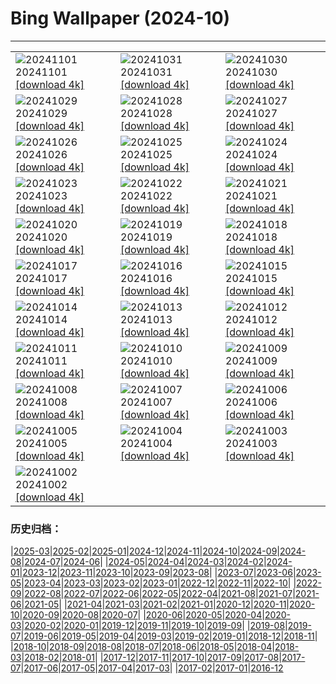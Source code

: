 # Bing Wallpaper (2024-10)
**************

<table><tr><td><img class="wallpaper" src="https://www.bing.com/th?id=OHR.LencoisMaranhao_EN-IN6380365409_1920x1080.jpg" alt="20241101"> 20241101 <a class="wallpaper_link" href="https://www.bing.com/th?id=OHR.LencoisMaranhao_EN-IN6380365409_UHD.jpg">[download 4k]</a></td><td><img class="wallpaper" src="https://www.bing.com/th?id=OHR.FireworksDiwali_EN-IN6255593826_1920x1080.jpg" alt="20241031"> 20241031 <a class="wallpaper_link" href="https://www.bing.com/th?id=OHR.FireworksDiwali_EN-IN6255593826_UHD.jpg">[download 4k]</a></td><td><img class="wallpaper" src="https://www.bing.com/th?id=OHR.HauntedEdinburgh_EN-IN2114348431_1920x1080.jpg" alt="20241030"> 20241030 <a class="wallpaper_link" href="https://www.bing.com/th?id=OHR.HauntedEdinburgh_EN-IN2114348431_UHD.jpg">[download 4k]</a></td></tr><tr><td><img class="wallpaper" src="https://www.bing.com/th?id=OHR.GreatOwl_EN-IN1904350496_1920x1080.jpg" alt="20241029"> 20241029 <a class="wallpaper_link" href="https://www.bing.com/th?id=OHR.GreatOwl_EN-IN1904350496_UHD.jpg">[download 4k]</a></td><td><img class="wallpaper" src="https://www.bing.com/th?id=OHR.PumpkinMist_EN-IN1738754206_1920x1080.jpg" alt="20241028"> 20241028 <a class="wallpaper_link" href="https://www.bing.com/th?id=OHR.PumpkinMist_EN-IN1738754206_UHD.jpg">[download 4k]</a></td><td><img class="wallpaper" src="https://www.bing.com/th?id=OHR.PolarBearHug_EN-IN1521700160_1920x1080.jpg" alt="20241027"> 20241027 <a class="wallpaper_link" href="https://www.bing.com/th?id=OHR.PolarBearHug_EN-IN1521700160_UHD.jpg">[download 4k]</a></td></tr><tr><td><img class="wallpaper" src="https://www.bing.com/th?id=OHR.GhostForest_EN-IN3485758200_1920x1080.jpg" alt="20241026"> 20241026 <a class="wallpaper_link" href="https://www.bing.com/th?id=OHR.GhostForest_EN-IN3485758200_UHD.jpg">[download 4k]</a></td><td><img class="wallpaper" src="https://www.bing.com/th?id=OHR.GoldenTempleIN_EN-IN0200918572_1920x1080.jpg" alt="20241025"> 20241025 <a class="wallpaper_link" href="https://www.bing.com/th?id=OHR.GoldenTempleIN_EN-IN0200918572_UHD.jpg">[download 4k]</a></td><td><img class="wallpaper" src="https://www.bing.com/th?id=OHR.BodieCalifornia_EN-IN0325721047_1920x1080.jpg" alt="20241024"> 20241024 <a class="wallpaper_link" href="https://www.bing.com/th?id=OHR.BodieCalifornia_EN-IN0325721047_UHD.jpg">[download 4k]</a></td></tr><tr><td><img class="wallpaper" src="https://www.bing.com/th?id=OHR.MadameSherriCastle_EN-IN8531009013_1920x1080.jpg" alt="20241023"> 20241023 <a class="wallpaper_link" href="https://www.bing.com/th?id=OHR.MadameSherriCastle_EN-IN8531009013_UHD.jpg">[download 4k]</a></td><td><img class="wallpaper" src="https://www.bing.com/th?id=OHR.MonsterDoor_EN-IN9699696476_1920x1080.jpg" alt="20241022"> 20241022 <a class="wallpaper_link" href="https://www.bing.com/th?id=OHR.MonsterDoor_EN-IN9699696476_UHD.jpg">[download 4k]</a></td><td><img class="wallpaper" src="https://www.bing.com/th?id=OHR.AutumnCypress_EN-IN6952918183_1920x1080.jpg" alt="20241021"> 20241021 <a class="wallpaper_link" href="https://www.bing.com/th?id=OHR.AutumnCypress_EN-IN6952918183_UHD.jpg">[download 4k]</a></td></tr><tr><td><img class="wallpaper" src="https://www.bing.com/th?id=OHR.SmilingSloth_EN-IN6528412181_1920x1080.jpg" alt="20241020"> 20241020 <a class="wallpaper_link" href="https://www.bing.com/th?id=OHR.SmilingSloth_EN-IN6528412181_UHD.jpg">[download 4k]</a></td><td><img class="wallpaper" src="https://www.bing.com/th?id=OHR.DenderaTemple_EN-IN5970079053_1920x1080.jpg" alt="20241019"> 20241019 <a class="wallpaper_link" href="https://www.bing.com/th?id=OHR.DenderaTemple_EN-IN5970079053_UHD.jpg">[download 4k]</a></td><td><img class="wallpaper" src="https://www.bing.com/th?id=OHR.CentralParkAutumn_EN-IN5680267984_1920x1080.jpg" alt="20241018"> 20241018 <a class="wallpaper_link" href="https://www.bing.com/th?id=OHR.CentralParkAutumn_EN-IN5680267984_UHD.jpg">[download 4k]</a></td></tr><tr><td><img class="wallpaper" src="https://www.bing.com/th?id=OHR.KochiaJapan_EN-IN5650335355_1920x1080.jpg" alt="20241017"> 20241017 <a class="wallpaper_link" href="https://www.bing.com/th?id=OHR.KochiaJapan_EN-IN5650335355_UHD.jpg">[download 4k]</a></td><td><img class="wallpaper" src="https://www.bing.com/th?id=OHR.FossilsDorset_EN-IN8166306282_1920x1080.jpg" alt="20241016"> 20241016 <a class="wallpaper_link" href="https://www.bing.com/th?id=OHR.FossilsDorset_EN-IN8166306282_UHD.jpg">[download 4k]</a></td><td><img class="wallpaper" src="https://www.bing.com/th?id=OHR.MaraMigration_EN-IN7701830094_1920x1080.jpg" alt="20241015"> 20241015 <a class="wallpaper_link" href="https://www.bing.com/th?id=OHR.MaraMigration_EN-IN7701830094_UHD.jpg">[download 4k]</a></td></tr><tr><td><img class="wallpaper" src="https://www.bing.com/th?id=OHR.CocoBeach_EN-IN4417301861_1920x1080.jpg" alt="20241014"> 20241014 <a class="wallpaper_link" href="https://www.bing.com/th?id=OHR.CocoBeach_EN-IN4417301861_UHD.jpg">[download 4k]</a></td><td><img class="wallpaper" src="https://www.bing.com/th?id=OHR.AlcazarSeville_EN-IN3915163511_1920x1080.jpg" alt="20241013"> 20241013 <a class="wallpaper_link" href="https://www.bing.com/th?id=OHR.AlcazarSeville_EN-IN3915163511_UHD.jpg">[download 4k]</a></td><td><img class="wallpaper" src="https://www.bing.com/th?id=OHR.DussehraMysore_EN-IN0426603332_1920x1080.jpg" alt="20241012"> 20241012 <a class="wallpaper_link" href="https://www.bing.com/th?id=OHR.DussehraMysore_EN-IN0426603332_UHD.jpg">[download 4k]</a></td></tr><tr><td><img class="wallpaper" src="https://www.bing.com/th?id=OHR.QuebecDuck_EN-IN6498950304_1920x1080.jpg" alt="20241011"> 20241011 <a class="wallpaper_link" href="https://www.bing.com/th?id=OHR.QuebecDuck_EN-IN6498950304_UHD.jpg">[download 4k]</a></td><td><img class="wallpaper" src="https://www.bing.com/th?id=OHR.SoranoItaly_EN-IN0546705889_1920x1080.jpg" alt="20241010"> 20241010 <a class="wallpaper_link" href="https://www.bing.com/th?id=OHR.SoranoItaly_EN-IN0546705889_UHD.jpg">[download 4k]</a></td><td><img class="wallpaper" src="https://www.bing.com/th?id=OHR.AspensColorado_EN-IN9587734366_1920x1080.jpg" alt="20241009"> 20241009 <a class="wallpaper_link" href="https://www.bing.com/th?id=OHR.AspensColorado_EN-IN9587734366_UHD.jpg">[download 4k]</a></td></tr><tr><td><img class="wallpaper" src="https://www.bing.com/th?id=OHR.MototiOctopus_EN-IN8264456645_1920x1080.jpg" alt="20241008"> 20241008 <a class="wallpaper_link" href="https://www.bing.com/th?id=OHR.MototiOctopus_EN-IN8264456645_UHD.jpg">[download 4k]</a></td><td><img class="wallpaper" src="https://www.bing.com/th?id=OHR.ElbePhilharmonic_EN-IN7738424525_1920x1080.jpg" alt="20241007"> 20241007 <a class="wallpaper_link" href="https://www.bing.com/th?id=OHR.ElbePhilharmonic_EN-IN7738424525_UHD.jpg">[download 4k]</a></td><td><img class="wallpaper" src="https://www.bing.com/th?id=OHR.CoyoteGulch_EN-IN7315826699_1920x1080.jpg" alt="20241006"> 20241006 <a class="wallpaper_link" href="https://www.bing.com/th?id=OHR.CoyoteGulch_EN-IN7315826699_UHD.jpg">[download 4k]</a></td></tr><tr><td><img class="wallpaper" src="https://www.bing.com/th?id=OHR.ElephantTeacher_EN-IN6887174228_1920x1080.jpg" alt="20241005"> 20241005 <a class="wallpaper_link" href="https://www.bing.com/th?id=OHR.ElephantTeacher_EN-IN6887174228_UHD.jpg">[download 4k]</a></td><td><img class="wallpaper" src="https://www.bing.com/th?id=OHR.EuropaMoon_EN-IN7952428847_1920x1080.jpg" alt="20241004"> 20241004 <a class="wallpaper_link" href="https://www.bing.com/th?id=OHR.EuropaMoon_EN-IN7952428847_UHD.jpg">[download 4k]</a></td><td><img class="wallpaper" src="https://www.bing.com/th?id=OHR.TajMahalReflection_EN-IN4245237170_1920x1080.jpg" alt="20241003"> 20241003 <a class="wallpaper_link" href="https://www.bing.com/th?id=OHR.TajMahalReflection_EN-IN4245237170_UHD.jpg">[download 4k]</a></td></tr><tr><td><img class="wallpaper" src="https://www.bing.com/th?id=OHR.FatherGandhi_EN-IN5411891616_1920x1080.jpg" alt="20241002"> 20241002 <a class="wallpaper_link" href="https://www.bing.com/th?id=OHR.FatherGandhi_EN-IN5411891616_UHD.jpg">[download 4k]</a></td><td></td><td></td></tr></table>

### 历史归档：

|[2025-03](/../2025-03/2025-03.md)|[2025-02](/../2025-02/2025-02.md)|[2025-01](/../2025-01/2025-01.md)|[2024-12](/../2024-12/2024-12.md)|[2024-11](/../2024-11/2024-11.md)|[2024-10](/2024-10.md)|[2024-09](/../2024-09/2024-09.md)|[2024-08](/../2024-08/2024-08.md)|[2024-07](/../2024-07/2024-07.md)|[2024-06](/../2024-06/2024-06.md)|
|[2024-05](/../2024-05/2024-05.md)|[2024-04](/../2024-04/2024-04.md)|[2024-03](/../2024-03/2024-03.md)|[2024-02](/../2024-02/2024-02.md)|[2024-01](/../2024-01/2024-01.md)|[2023-12](/../2023-12/2023-12.md)|[2023-11](/../2023-11/2023-11.md)|[2023-10](/../2023-10/2023-10.md)|[2023-09](/../2023-09/2023-09.md)|[2023-08](/../2023-08/2023-08.md)|
|[2023-07](/../2023-07/2023-07.md)|[2023-06](/../2023-06/2023-06.md)|[2023-05](/../2023-05/2023-05.md)|[2023-04](/../2023-04/2023-04.md)|[2023-03](/../2023-03/2023-03.md)|[2023-02](/../2023-02/2023-02.md)|[2023-01](/../2023-01/2023-01.md)|[2022-12](/../2022-12/2022-12.md)|[2022-11](/../2022-11/2022-11.md)|[2022-10](/../2022-10/2022-10.md)|
|[2022-09](/../2022-09/2022-09.md)|[2022-08](/../2022-08/2022-08.md)|[2022-07](/../2022-07/2022-07.md)|[2022-06](/../2022-06/2022-06.md)|[2022-05](/../2022-05/2022-05.md)|[2022-04](/../2022-04/2022-04.md)|[2021-08](/../2021-08/2021-08.md)|[2021-07](/../2021-07/2021-07.md)|[2021-06](/../2021-06/2021-06.md)|[2021-05](/../2021-05/2021-05.md)|
|[2021-04](/../2021-04/2021-04.md)|[2021-03](/../2021-03/2021-03.md)|[2021-02](/../2021-02/2021-02.md)|[2021-01](/../2021-01/2021-01.md)|[2020-12](/../2020-12/2020-12.md)|[2020-11](/../2020-11/2020-11.md)|[2020-10](/../2020-10/2020-10.md)|[2020-09](/../2020-09/2020-09.md)|[2020-08](/../2020-08/2020-08.md)|[2020-07](/../2020-07/2020-07.md)|
|[2020-06](/../2020-06/2020-06.md)|[2020-05](/../2020-05/2020-05.md)|[2020-04](/../2020-04/2020-04.md)|[2020-03](/../2020-03/2020-03.md)|[2020-02](/../2020-02/2020-02.md)|[2020-01](/../2020-01/2020-01.md)|[2019-12](/../2019-12/2019-12.md)|[2019-11](/../2019-11/2019-11.md)|[2019-10](/../2019-10/2019-10.md)|[2019-09](/../2019-09/2019-09.md)|
|[2019-08](/../2019-08/2019-08.md)|[2019-07](/../2019-07/2019-07.md)|[2019-06](/../2019-06/2019-06.md)|[2019-05](/../2019-05/2019-05.md)|[2019-04](/../2019-04/2019-04.md)|[2019-03](/../2019-03/2019-03.md)|[2019-02](/../2019-02/2019-02.md)|[2019-01](/../2019-01/2019-01.md)|[2018-12](/../2018-12/2018-12.md)|[2018-11](/../2018-11/2018-11.md)|
|[2018-10](/../2018-10/2018-10.md)|[2018-09](/../2018-09/2018-09.md)|[2018-08](/../2018-08/2018-08.md)|[2018-07](/../2018-07/2018-07.md)|[2018-06](/../2018-06/2018-06.md)|[2018-05](/../2018-05/2018-05.md)|[2018-04](/../2018-04/2018-04.md)|[2018-03](/../2018-03/2018-03.md)|[2018-02](/../2018-02/2018-02.md)|[2018-01](/../2018-01/2018-01.md)|
|[2017-12](/../2017-12/2017-12.md)|[2017-11](/../2017-11/2017-11.md)|[2017-10](/../2017-10/2017-10.md)|[2017-09](/../2017-09/2017-09.md)|[2017-08](/../2017-08/2017-08.md)|[2017-07](/../2017-07/2017-07.md)|[2017-06](/../2017-06/2017-06.md)|[2017-05](/../2017-05/2017-05.md)|[2017-04](/../2017-04/2017-04.md)|[2017-03](/../2017-03/2017-03.md)|
|[2017-02](/../2017-02/2017-02.md)|[2017-01](/../2017-01/2017-01.md)|[2016-12](/../2016-12/2016-12.md)